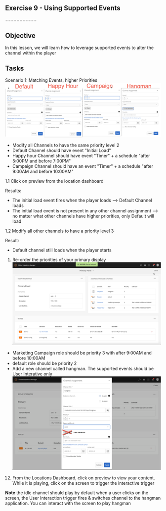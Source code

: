 ## Exercise 9 - Using Supported Events
===========

## Objective
In this lesson, we will learn how to leverage supported events to alter the channel within the player

## Tasks

Scenario 1:  Matching Events, higher Priorities
![scenario1](../../Resources/Picture59.png)

- Modify all Channels to have the same priority level 2
- Default Channel should have event "Initial Load"
- Happy hour Channel should have event "Timer" +  a schedule "after 5:00PM and before 7:00PM"
- Campaign Channel should have an event "Timer" + a schedule "after 9:00AM and before 10:00AM"

1.1 Click on preview from the location dashboard

Results:
- The initial load event fires when the player loads -->   Default Channel loads
- The initial load event is not present in any other channel assignment --> no matter what other channels have higher priorities, only Default will load
 
1.2 Modify all other channels to have a priority level 3

Result:
- Default channel still loads when the player starts




1. Re-order the priorities of your primary display
 ![primary channel schedule](../../Resources/Picture54.png)
 - Marketing Campaign role should be priority 3 with after 9:00AM and before 10:00AM
 - default role should be priority 2
 - Add a new channel called hangman.  The supported events should be User Interative only
 ![hangman](../../Resources/Picture55.png)

12. From the Locations Dashboard, click on preview to view your content.  While it is playing, click on the screen to trigger the interactive trigger

 **Note**
 the idle channel should play by default
 when a user clicks on the screen, the User Interaction trigger fires & switches channel to the hangman application.
 You can interact with the screen to play hangman
